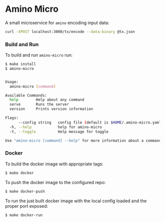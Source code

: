 # Amino Micro

A small microservice for `amino` encoding input data:

```bash
curl -XPOST localhost:3000/tx/encode --data-binary @tx.json
```

### Build and Run

To build and run `amino-micro` run:

```bash
$ make install
$ amino-micro


Usage:
  amino-micro [command]

Available Commands:
  help        Help about any command
  serve       Runs the server
  version     Prints version information

Flags:
      --config string   config file (default is $HOME/.amino-micro.yaml)
  -h, --help            help for amino-micro
  -t, --toggle          Help message for toggle

Use "amino-micro [command] --help" for more information about a command.
```

### Docker

To build the docker image with appropriate tags:

```bash
$ make docker
```

To push the docker image to the configured repo:

```bash
$ make docker-push
```

To run the just built docker image with the local config loaded and the proper port exposed:

```bash
$ make docker-run
```
